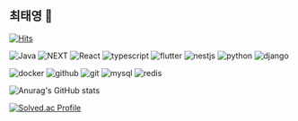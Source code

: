 ## 최태영 👋

[![Hits](https://hits.seeyoufarm.com/api/count/incr/badge.svg?url=https%3A%2F%2Fgithub.com%2Fpoeroff&count_bg=%2379C83D&title_bg=%23941B1B&icon=&icon_color=%23E7E7E7&title=hits&edge_flat=false)](https://hits.seeyoufarm.com)

![Java](https://img.shields.io/badge/Java-007396.svg?&style=for-the-badge&logo=Java&logoColor=white)
![NEXT](https://img.shields.io/badge/next.js-000000.svg?&style=for-the-badge&logo=nextdotjs&logoColor=white)
![React](https://img.shields.io/badge/react.js-61DAFB.svg?&style=for-the-badge&logo=react&logoColor=white)
![typescript](https://img.shields.io/badge/typescript.js-3178C6.svg?&style=for-the-badge&logo=typescript&logoColor=white)
![flutter](https://img.shields.io/badge/flutter-02569B.svg?&style=for-the-badge&logo=flutter&logoColor=white)
![nestjs](https://img.shields.io/badge/nestjs-E0234E.svg?&style=for-the-badge&logo=nestjs&logoColor=white)
![python](https://img.shields.io/badge/python-3776AB.svg?&style=for-the-badge&logo=python&logoColor=white)
![django](https://img.shields.io/badge/django-092E20.svg?&style=for-the-badge&logo=django&logoColor=white)

![docker](https://img.shields.io/badge/docker-2496ED.svg?&style=for-the-badge&logo=docker&logoColor=white)
![github](https://img.shields.io/badge/github-181717.svg?&style=for-the-badge&logo=github&logoColor=white)
![git](https://img.shields.io/badge/git-F05032.svg?&style=for-the-badge&logo=git&logoColor=white)
![mysql](https://img.shields.io/badge/mysql-4479A1.svg?&style=for-the-badge&logo=mysql&logoColor=white)
![redis](https://img.shields.io/badge/redis-FF4438.svg?&style=for-the-badge&logo=redis&logoColor=white)


![Anurag's GitHub stats](https://github-readme-stats.vercel.app/api?username=poeroff&show_icons=true&theme=radical)


[![Solved.ac Profile](http://mazassumnida.wtf/api/v2/generate_badge?boj=chlxodud04)](https://solved.ac/chlxodud04/)


